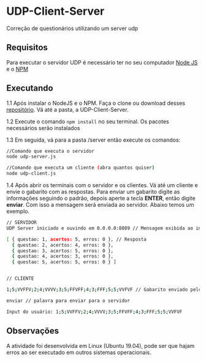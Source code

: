 # UDP-Client-Server
Correção de questionários utilizando um server udp

## Requisitos

Para executar o servidor UDP é necessário ter no seu computador [Node JS](https://nodejs.org/) e o [NPM](https://npmjs.com)


## Executando

1.1 Após instalar o NodeJS e o NPM. Faça o clone ou download desses [repositório](https://github.com/osergioneto/UDP-Client-Server). Vá até a pasta, a UDP-Client-Server.

1.2 Execute o comando ```npm install``` no seu terminal. Os pacotes necessários serão instalados

1.3 Em seguida, vá para a pasta /server então execute os comandos:

```bash
//Comando que executa o servidor
node udp-server.js

//Comando que executa um cliente (abra quantos quiser)
node udp-client.js
```

1.4 Após abrir os terminais com o servidor e os clientes. Vá até um cliente e envie o gabarito com as respostas. Para enviar um gabarito digite as informações seguindo o padrão, depois aperte a tecla **ENTER**, então digite **enviar**. Com isso a mensagem será enviada ao servidor.
Abaixo temos um exemplo.

```bash
// SERVIDOR
UDP Server iniciado e ouvindo em 0.0.0.0:8089 // Mensagem exibida ao iniciar o servidor

[ { questao: 1, acertos: 5, erros: 0 }, // Resposta 
  { questao: 2, acertos: 4, erros: 0 },
  { questao: 3, acertos: 5, erros: 0 },
  { questao: 4, acertos: 3, erros: 0 },
  { questao: 5, acertos: 5, erros: 0 } ]



```

```bash
// CLIENTE

1;5;VVFFV;2;4;VVVV;3;5;FFVFF;4;3;FFF;5;5;VVFVF // Gabarito enviado pelo usuário

enviar // palavra para enviar para o servidor

Input do usuário: 1;5;VVFFV;2;4;VVVV;3;5;FFVFF;4;3;FFF;5;5;VVFVF 

```

## Observações

A atividade foi desenvolvida em Linux (Ubuntu 19.04), pode ser que hajam erros ao ser executado em outros sistemas operacionais.